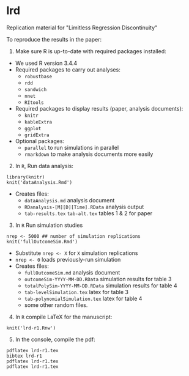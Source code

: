 # lrd
Replication material for "Limitless Regression Discontinuity"

To reproduce the results in the paper:

1. Make sure R is up-to-date with required packages installed:
  - We used R version 3.4.4
  - Required packages to carry out analyses:
	- `robustbase`
	- `rdd`
	- `sandwich`
	- `nnet`
	- `RItools`
  - Required packages to display results (paper, analysis documents):
    - `knitr`
    - `kableExtra`
 	- `ggplot`
	- `gridExtra`
  - Optional packages:
    - `parallel` to run simulations in parallel
	- `rmarkdown` to make analysis documents more easily
2. In `R`, Run data analysis:
```
library(knitr)
knit('dataAnalysis.Rmd')
```
  - Creates files:
    - `dataAnalysis.md` analysis document
	- `RDanalysis-[M][D][Time].RData` analysis output
	- `tab-results.tex` `tab-alt.tex` tables 1 & 2 for paper
3. In `R` Run simulation studies
```
nrep <- 5000 ## number of simulation replications
knit('fullOutcomeSim.Rmd')
```
   - Substitute `nrep <- X` for `X` simulation replications
   - `nrep <- 0` loads previously-run simulation
   - Creates files:
     - `fullOutcomeSim.md` analysis document
	 - `outcomeSim-YYYY-MM-DD.RData` simulation results for table 3
     - `totalPolySim-YYYY-MM-DD.RData` simulation results for table 4
	 - `tab-levelSimulation.tex` latex for table 3
	 - `tab-polynomialSimulation.tex` latex for table 4
	 - some other random files.
 4. In `R` compile LaTeX for the manuscript:
 ```
 knit('lrd-r1.Rnw')
 ```
 5. In the console, compile the pdf:
 ```
 pdflatex lrd-r1.tex
 bibtex lrd-r1
 pdflatex lrd-r1.tex
 pdflatex lrd-r1.tex
 ```

